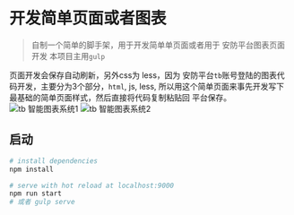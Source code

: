 # 开发简单页面或者图表

> 自制一个简单的脚手架，用于开发简单单页面或者用于 安防平台图表页面开发
> 本项目主用`gulp`

页面开发会保存自动刷新，另外css为 less，因为 安防平台`tb`账号登陆的图表代码开发，主要分为3个部分，`html`, js, less, 所以用这个简单页面来事先开发写下最基础的简单页面样式，然后直接将代码复制粘贴回 平台保存。
![tb 智能图表系统1](/iotimc/datavisual-tb1.png)
![tb 智能图表系统2](/iotimc/datavisual-tb2.png)

## 启动
``` bash
# install dependencies
npm install

# serve with hot reload at localhost:9000
npm run start
# 或者 gulp serve
```
